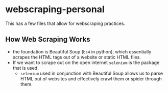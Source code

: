 # webscraping-personal
This has a few files that allow for webscraping practices. 

## How Web Scraping Works
- the foundation is Beautiful Soup (```bs4``` in python), which essentially scrapes the HTML tags out of a website or static HTML files. 
- If we want to scrape out on the open internet ```selenium``` is the package that is used. 
   - ```selenium``` used in conjunction with Beautiful Soup allows us to parse HTML out of websites and effectively crawl them or spider through them. 
